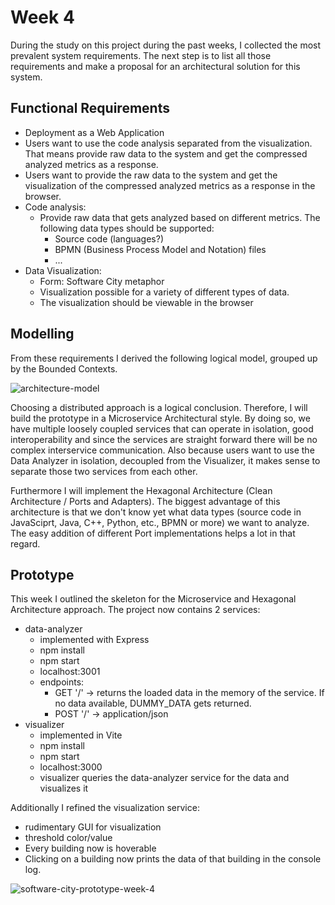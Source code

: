 # Week 4

During the study on this project during the past weeks, I collected the most prevalent system requirements. The next step is to list all those requirements and make a proposal for an architectural solution for this system.

## Functional Requirements
* Deployment as a Web Application
* Users want to use the code analysis separated from the visualization. That means provide raw data to the system and get the compressed analyzed metrics as a response.
* Users want to provide the raw data to the system and get the visualization of the compressed analyzed metrics as a response in the browser.
* Code analysis:
    * Provide raw data that gets analyzed based on different metrics. The following data types should be supported:
        * Source code (languages?)
        * BPMN (Business Process Model and Notation) files
        * ...
* Data Visualization:
    * Form: Software City metaphor
    * Visualization possible for a variety of different types of data.
    * The visualization should be viewable in the browser

## Modelling
From these requirements I derived the following logical model, grouped up by the Bounded Contexts.

![architecture-model](https://github.com/jonaslanzlinger/software-city-project/blob/main/video-demos/architecture-model.png)

Choosing a distributed approach is a logical conclusion. Therefore, I will build the prototype in a Microservice Architectural style. By doing so, we have multiple loosely coupled services that can operate in isolation, good interoperability and since the services are straight forward there will be no complex interservice communication.
Also because users want to use the Data Analyzer in isolation, decoupled from the Visualizer, it makes sense to separate those two services from each other. 

Furthermore I will implement the Hexagonal Architecture (Clean Architecture / Ports and Adapters). The biggest advantage of this architecture is that we don't know yet what data types (source code in JavaSciprt, Java, C++, Python, etc., BPMN or more) we want to analyze. The easy addition of different Port implementations helps a lot in that regard.

## Prototype
This week I outlined the skeleton for the Microservice and Hexagonal Architecture approach.
The project now contains 2 services:
* data-analyzer
    * implemented with Express
    * npm install
    * npm start
    * localhost:3001
    * endpoints:
        * GET '/' -> returns the loaded data in the memory of the service. If no data available, DUMMY_DATA gets returned.
        * POST '/' -> application/json
* visualizer
    * implemented in Vite
    * npm install
    * npm start
    * localhost:3000
    * visualizer queries the data-analyzer service for the data and visualizes it

Additionally I refined the visualization service:
* rudimentary GUI for visualization
* threshold color/value
* Every building now is hoverable
* Clicking on a building now prints the data of that building in the console log.

![software-city-prototype-week-4](https://github.com/jonaslanzlinger/software-city-project/blob/main/video-demos/software-city-prototype-week-4.gif)
